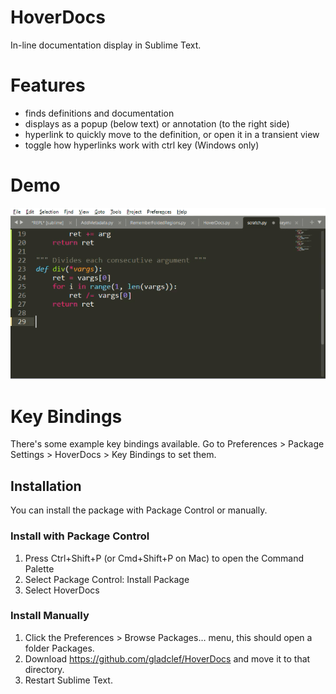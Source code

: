 # HoverDocs
In-line documentation display in Sublime Text.

# Features
* finds definitions and documentation
* displays as a popup (below text) or annotation (to the right side)
* hyperlink to quickly move to the definition, or open it in a transient view
* toggle how hyperlinks work with ctrl key (Windows only)

# Demo
![Demo Gif](https://github.com/gladclef/HoverDocs/blob/master/demo.gif)

# Key Bindings
There's some example key bindings available. Go to
Preferences > Package Settings > HoverDocs > Key Bindings
to set them.

## Installation
You can install the package with Package Control or manually.

### Install with Package Control
1. Press Ctrl+Shift+P (or Cmd+Shift+P on Mac) to open the Command Palette
2. Select Package Control: Install Package
3. Select HoverDocs

### Install Manually
1. Click the Preferences > Browse Packages… menu, this should open a folder Packages.
2. Download https://github.com/gladclef/HoverDocs and move it to that directory.
3. Restart Sublime Text.
